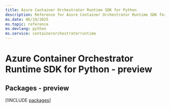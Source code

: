```yaml
---
title: Azure Container Orchestrator Runtime SDK for Python
description: Reference for Azure Container Orchestrator Runtime SDK for Python
ms.date: 06/19/2025
ms.topic: reference
ms.devlang: python
ms.service: containerorchestratorruntime
---
```

# Azure Container Orchestrator Runtime SDK for Python - preview
## Packages - preview
[!INCLUDE [packages](container-orchestrator-runtime-index.md)]